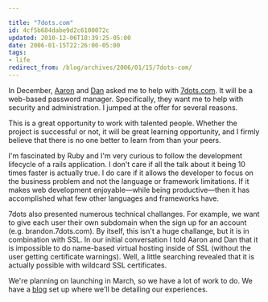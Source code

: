 ```yaml
---

title: "7dots.com"
id: 4cf5b684dabe9d2c6100072c
updated: 2010-12-06T18:39:25-05:00
date: 2006-01-15T22:26:00-05:00
tags:
- life
redirect_from: /blog/archives/2006/01/15/7dots-com/
---
```


In December, <a href="http://theparagon.com">Aaron</a> and <a href="http://ifstatement.blogspot.com">Dan</a> asked me to help with <a href="http://www.7dots.com">7dots.com</a>. It will be a web-based password manager. Specifically, they want me to help with security and administration. I jumped at the offer for several reasons.

This is a great opportunity to work with talented people. Whether the project is successful or not, it will be great learning opportunity, and I firmly believe that there is no one better to learn from than your peers.

I'm fascinated by Ruby and I'm very curious to follow the development lifecycle of a rails application. I don't care if all the talk about it being 10 times faster is actually true. I do care if it allows the developer to focus on the business problem and not the language or framework limitations. If it makes web development enjoyable—while being productive—then it has accomplished what few other languages and frameworks have.

7dots also presented numerous technical challanges. For example, we want to give each user their own subdomain when the sign up for an account (e.g. brandon.7dots.com). By itself, this isn't a huge challange, but it is in combination with SSL. In our initial conversation I told Aaron and Dan that it is impossible to do name-based virtual hosting inside of SSL (without the user getting certificate warnings). Well, a little searching revealed that it is actually possible with wildcard SSL certificates.

We're planning on launching in March, so we have a lot of work to do. We have a <a href="http://blog.7dots.com/">blog</a> set up where we'll be detailing our experiences.
